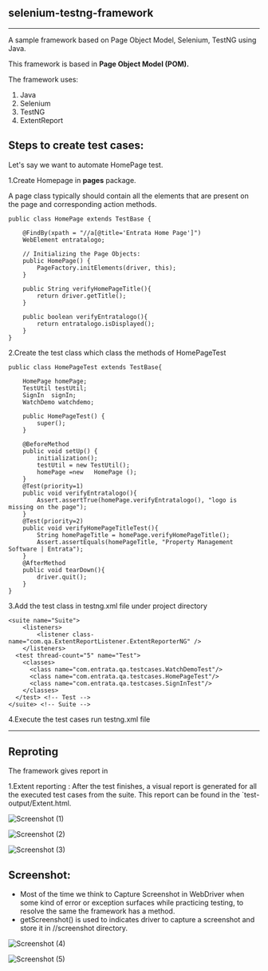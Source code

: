 selenium-testng-framework
---

---
A sample framework based on Page Object Model, Selenium, TestNG using Java.

This framework is based in **Page Object Model (POM).**

The framework uses:

1. Java
2. Selenium
3. TestNG
4. ExtentReport

Steps to create test cases:
----
Let's say we want to automate HomePage test.  

1.Create Homepage in **pages** package. 

A page class typically should contain all the elements that are present on the page and corresponding action methods.
```
public class HomePage extends TestBase {

	@FindBy(xpath = "//a[@title='Entrata Home Page']")
	WebElement entratalogo;
	
	// Initializing the Page Objects:
	public HomePage() {
		PageFactory.initElements(driver, this);
	}

	public String verifyHomePageTitle(){
		return driver.getTitle();
	}
	
	public boolean verifyEntratalogo(){
		return entratalogo.isDisplayed();
	}
}
```
2.Create the test class which class the methods of HomePageTest
```
public class HomePageTest extends TestBase{
	
	HomePage homePage;
	TestUtil testUtil;
	SignIn  signIn;
	WatchDemo watchdemo;

	public HomePageTest() {
		super();
	}

	@BeforeMethod
	public void setUp() {
		initialization();
		testUtil = new TestUtil();
		homePage =new 	HomePage ();
	}
	@Test(priority=1)
	public void verifyEntratalogo(){
		Assert.assertTrue(homePage.verifyEntratalogo(), "logo is missing on the page");
	}
	@Test(priority=2)
	public void verifyHomePageTitleTest(){
		String homePageTitle = homePage.verifyHomePageTitle();
		Assert.assertEquals(homePageTitle, "Property Management Software | Entrata");
	}
	@AfterMethod
	public void tearDown(){
		driver.quit();
	}
}
```
3.Add the test class in testng.xml file under project directory 
```
<suite name="Suite">
	<listeners>
		<listener class-name="com.qa.ExtentReportListener.ExtentReporterNG" />
	</listeners>
  <test thread-count="5" name="Test">
    <classes>
      <class name="com.entrata.qa.testcases.WatchDemoTest"/>
      <class name="com.entrata.qa.testcases.HomePageTest"/>
      <class name="com.entrata.qa.testcases.SignInTest"/>
    </classes>
  </test> <!-- Test -->
</suite> <!-- Suite -->

  ```      
4.Execute the test cases run testng.xml file



---

Reproting
---

The framework gives report in

1.Extent reporting : After the test finishes, a visual report is generated for all the executed test cases from the suite. This report can be found in the `test-output/Extent.html.

![Screenshot (1)](https://github.com/namdevdange01/EntrataTest/assets/161715791/1d384c24-b01d-49ce-810f-754040db0b80)

![Screenshot (2)](https://github.com/namdevdange01/EntrataTest/assets/161715791/0dc0cd23-2aa7-44d7-a68e-251c57629fb0)

![Screenshot (3)](https://github.com/namdevdange01/EntrataTest/assets/161715791/1081a55c-4f97-47be-b043-924e219e493b)


Screenshot:
---------------
*	Most of the time we think to Capture Screenshot in WebDriver when some kind of error or exception surfaces while practicing testing, to resolve the same the framework has a method. 
*	getScreenshot() is used to indicates driver to capture a screenshot and store it in //screenshot directory.
  
![Screenshot (4)](https://github.com/namdevdange01/EntrataTest/assets/161715791/df296988-e35b-4ba0-bc88-9cfebdbfec6a)

![Screenshot (5)](https://github.com/namdevdange01/EntrataTest/assets/161715791/0e087ff9-5dc0-4447-ab4b-661a9a8ed9c1)

